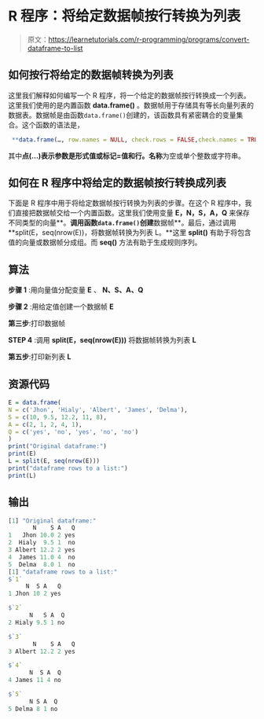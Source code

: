 # R 程序：将给定数据帧按行转换为列表

> 原文：<https://learnetutorials.com/r-programming/programs/convert-dataframe-to-list>

## 如何按行将给定的数据帧转换为列表

这里我们解释如何编写一个 R 程序，将一个给定的数据帧按行转换成一个列表。这里我们使用的是内置函数 **data.frame()** 。数据帧用于存储具有等长向量列表的数据表。数据帧是由函数`data.frame()`创建的，该函数具有紧密耦合的变量集合。这个函数的语法是，

```r
 **data.frame(…, row.names = NULL, check.rows = FALSE,check.names = TRUE, fix.empty.names = TRUE,stringsAsFactors = default.stringsAsFactors())** 

```

其中**点(...)**表示参数是形式值或标记=值和**行。名称**为空或单个整数或字符串。

## 如何在 R 程序中将给定的数据帧按行转换成列表

下面是 R 程序中用于将给定数据帧按行转换为列表的步骤。在这个 R 程序中，我们直接把数据帧交给一个内置函数。这里我们使用变量 **E，N，S，A，Q** 来保存不同类型的向量**。**调用函数`data.frame()`创建**数据帧**。最后，通过调用 **split(E，seq(nrow(E))，将数据帧转换为列表 L。**这里 **split()** 有助于将包含值的向量或数据帧分成组。而 **seq()** 方法有助于生成规则序列。

## 算法

**步骤 1** :用向量值分配变量 **E** 、 **N、S、A、Q**

**步骤 2** :用给定值创建一个数据帧 **E**

**第三步**:打印数据帧

**STEP 4** :调用 **split(E，seq(nrow(E)))** 将数据帧转换为列表 **L**

**第五步**:打印新列表 **L**

## 资源代码

```r
E = data.frame(
N = c('Jhon', 'Hialy', 'Albert', 'James', 'Delma'),
S = c(10, 9.5, 12.2, 11, 8),
A = c(2, 1, 2, 4, 1),
Q = c('yes', 'no', 'yes', 'no', 'no')
)
print("Original dataframe:")
print(E)
L = split(E, seq(nrow(E)))
print("dataframe rows to a list:")
print(L)

```

## 输出

```r
[1] "Original dataframe:"
       N    S A   Q
1   Jhon 10.0 2 yes
2  Hialy  9.5 1  no
3 Albert 12.2 2 yes
4  James 11.0 4  no
5  Delma  8.0 1  no
[1] "dataframe rows to a list:"
$`1`
     N  S A   Q
1 Jhon 10 2 yes

$`2`
      N   S A  Q
2 Hialy 9.5 1 no

$`3`
       N    S A   Q
3 Albert 12.2 2 yes

$`4`
      N  S A  Q
4 James 11 4 no

$`5`
      N S A  Q
5 Delma 8 1 no 
```